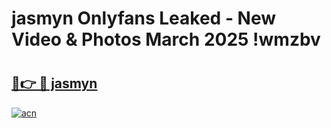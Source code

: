 # jasmyn Onlyfans Leaked - New Video & Photos March 2025 !wmzbv

# <h2><a href="https://w5tmg7.iuczelnia.edu.pl?title=jasmyn&ref=wmzbv">🔗👉 🔴 jasmyn</a></h2>

[![acn](https://github.com/user-attachments/assets/0f9c940e-d8b0-45ae-aac7-cd30a18b3e1c)](https://w5tmg7.iuczelnia.edu.pl?title=jasmyn&ref=wmzbv)

